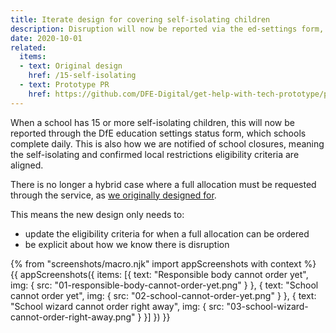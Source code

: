 ```yaml
---
title: Iterate design for covering self-isolating children
description: Disruption will now be reported via the ed-settings form, rather than requesting through the service
date: 2020-10-01
related:
  items:
  - text: Original design
    href: /15-self-isolating
  - text: Prototype PR
    href: https://github.com/DFE-Digital/get-help-with-tech-prototype/pull/20
---
```


When a school has 15 or more self-isolating children, this will now be reported through the DfE education settings status form, which schools complete daily. This is also how we are notified of school closures, meaning the self-isolating and confirmed local restrictions eligibility criteria are aligned.

There is no longer a hybrid case where a full allocation must be requested through the service, as [we originally designed for](/15-self-isolating).

This means the new design only needs to:
- update the eligibility criteria for when a full allocation can be ordered
- be explicit about how we know there is disruption

{% from "screenshots/macro.njk" import appScreenshots with context %}
{{ appScreenshots({
  items: [{
      text: "Responsible body cannot order yet",
      img: { src: "01-responsible-body-cannot-order-yet.png" }
    }, {
      text: "School cannot order yet",
      img: { src: "02-school-cannot-order-yet.png" }
    }, {
      text: "School wizard cannot order right away",
      img: { src: "03-school-wizard-cannot-order-right-away.png" }
    }]
}) }}
